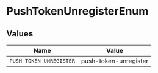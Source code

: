 # PushTokenUnregisterEnum


## Values

| Name                    | Value                   |
| ----------------------- | ----------------------- |
| `PUSH_TOKEN_UNREGISTER` | push-token-unregister   |